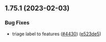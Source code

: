 ## 1.75.1 (2023-02-03)


### Bug Fixes

* triage label to features ([#4430](https://github.com/EddieHubCommunity/LinkFree/issues/4430)) ([e523de5](https://github.com/EddieHubCommunity/LinkFree/commit/e523de5917bbabe930bb0d18280ccac25421fcc0))



